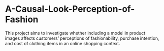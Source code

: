 # A-Causal-Look-Perception-of-Fashion
This project aims to investigate whether including a model in product images affects customers’ perceptions of fashionability, purchase intention, and cost of clothing items in an online shopping context.
